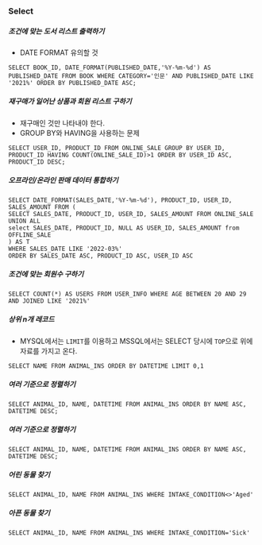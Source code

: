 ### Select

##### 조건에 맞는 도서 리스트 출력하기
+ DATE FORMAT 유의할 것
```
SELECT BOOK_ID, DATE_FORMAT(PUBLISHED_DATE,'%Y-%m-%d') AS PUBLISHED_DATE FROM BOOK WHERE CATEGORY='인문' AND PUBLISHED_DATE LIKE '2021%' ORDER BY PUBLISHED_DATE ASC;
```

##### 재구매가 일어난 상품과 회원 리스트 구하기
+ 재구매인 것만 나타내야 한다.
+ GROUP BY와 HAVING을 사용하는 문제
```
SELECT USER_ID, PRODUCT_ID FROM ONLINE_SALE GROUP BY USER_ID, PRODUCT_ID HAVING COUNT(ONLINE_SALE_ID)>1 ORDER BY USER_ID ASC, PRODUCT_ID DESC;
```

##### 오프라인/온라인 판매 데이터 통합하기
```
SELECT DATE_FORMAT(SALES_DATE,'%Y-%m-%d'), PRODUCT_ID, USER_ID, SALES_AMOUNT FROM (
SELECT SALES_DATE, PRODUCT_ID, USER_ID, SALES_AMOUNT FROM ONLINE_SALE
UNION ALL
select SALES_DATE, PRODUCT_ID, NULL AS USER_ID, SALES_AMOUNT from OFFLINE_SALE
) AS T
WHERE SALES_DATE LIKE '2022-03%'
ORDER BY SALES_DATE ASC, PRODUCT_ID ASC, USER_ID ASC
```

##### 조건에 맞는 회원수 구하기
```
SELECT COUNT(*) AS USERS FROM USER_INFO WHERE AGE BETWEEN 20 AND 29 AND JOINED LIKE '2021%'
```

##### 상위 n개 레코드
+ MYSQL에서는 ```LIMIT```를 이용하고 MSSQL에서는 SELECT 당시에 ```TOP```으로 위에 자료를 가지고 온다.
```
SELECT NAME FROM ANIMAL_INS ORDER BY DATETIME LIMIT 0,1
```

##### 여러 기준으로 정렬하기
```
SELECT ANIMAL_ID, NAME, DATETIME FROM ANIMAL_INS ORDER BY NAME ASC, DATETIME DESC;
```

##### 여러 기준으로 정렬하기
```
SELECT ANIMAL_ID, NAME, DATETIME FROM ANIMAL_INS ORDER BY NAME ASC, DATETIME DESC;
```

##### 어린 동물 찾기
```
SELECT ANIMAL_ID, NAME FROM ANIMAL_INS WHERE INTAKE_CONDITION<>'Aged'
```

##### 아픈 동물 찾기
```
SELECT ANIMAL_ID, NAME FROM ANIMAL_INS WHERE INTAKE_CONDITION='Sick'
```